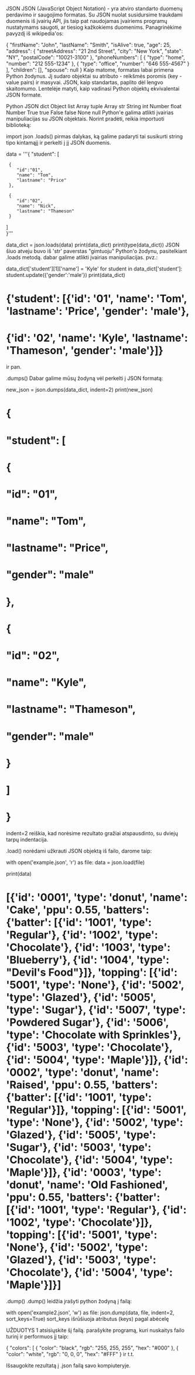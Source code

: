 JSON
JSON (JavaScript Object Notation) - yra atviro standarto duomenų perdavimo ir saugojimo formatas. Su JSON nuolat susidursime traukdami duomenis iš įvairių API, jis taip pat naudojamas įvairiems programų nustatymams saugoti, ar tiesiog kažkokiems duomenims. Panagrinėkime pavyzdį iš wikipedia'os:

{
  "firstName": "John",
  "lastName": "Smith",
  "isAlive": true,
  "age": 25,
  "address": {
    "streetAddress": "21 2nd Street",
    "city": "New York",
    "state": "NY",
    "postalCode": "10021-3100"
  },
  "phoneNumbers": [
    {
      "type": "home",
      "number": "212 555-1234"
    },
    {
      "type": "office",
      "number": "646 555-4567"
    }
  ],
  "children": [],
  "spouse": null
}
Kaip matome, formatas labai primena Python žodynus. Jį sudaro objektai su atributo - reikšmės poromis (key - value pairs) ir masyvai. JSON, kaip standartas, paplito dėl lengvo skaitomumo. Lentelėje matyti, kaip vadinasi Python objektų ekvivalentai JSON formate.

Python	JSON
dict	Object
list	Array
tuple	Array
str	String
int	Number
float	Number
True	true
False	false
None	null
Python'e galima atlikti įvairias manipuliacijas su JSON objektais. Norint pradėti, reikia importuoti biblioteką:

import json
.loads()
pirmas dalykas, ką galime padaryti tai susikurti string tipo kintamąjį ir perkelti į jį JSON duomenis.

data = '''{
  "student": [ 

     { 
        "id":"01", 
        "name": "Tom", 
        "lastname": "Price" 
     }, 

     { 
        "id":"02", 
        "name": "Nick", 
        "lastname": "Thameson" 
     } 
  ]   
}'''

data_dict = json.loads(data)
print(data_dict)
print(type(data_dict))
JSON šiuo atveju buvo iš 'str' paverstas "gimtuoju" Python'o žodynu, pasitelkiant .loads metodą. dabar galime atlikti įvairias manipuliacijas. pvz.:

data_dict['student'][1]['name'] = 'Kyle'
for student in data_dict['student']:
    student.update({'gender':'male'})
print(data_dict)

# {'student': [{'id': '01', 'name': 'Tom', 'lastname': 'Price', 'gender': 'male'}, 
# {'id': '02', 'name': 'Kyle', 'lastname': 'Thameson', 'gender': 'male'}]}
ir pan.

.dumps()
Dabar galime mūsų žodyną vėl perkelti į JSON formatą:

new_json = json.dumps(data_dict, indent=2)
print(new_json)

# {
#   "student": [
#     {
#       "id": "01",
#       "name": "Tom",
#       "lastname": "Price",
#       "gender": "male"
#     },
#     {
#       "id": "02",
#       "name": "Kyle",
#       "lastname": "Thameson",
#       "gender": "male"
#     }
#   ]
# }
indent=2 reiškia, kad norėsime rezultato gražiai atspausdinto, su dviejų tarpų indentacija.

.load()
norėdami užkrauti JSON objektą iš failo, darome taip:

with open('example.json', 'r') as file:
    data = json.load(file)

print(data)

# [{'id': '0001', 'type': 'donut', 'name': 'Cake', 'ppu': 0.55, 'batters': {'batter': [{'id': '1001', 'type': 'Regular'}, {'id': '1002', 'type': 'Chocolate'}, {'id': '1003', 'type': 'Blueberry'}, {'id': '1004', 'type': "Devil's Food"}]}, 'topping': [{'id': '5001', 'type': 'None'}, {'id': '5002', 'type': 'Glazed'}, {'id': '5005', 'type': 'Sugar'}, {'id': '5007', 'type': 'Powdered Sugar'}, {'id': '5006', 'type': 'Chocolate with Sprinkles'}, {'id': '5003', 'type': 'Chocolate'}, {'id': '5004', 'type': 'Maple'}]}, {'id': '0002', 'type': 'donut', 'name': 'Raised', 'ppu': 0.55, 'batters': {'batter': [{'id': '1001', 'type': 'Regular'}]}, 'topping': [{'id': '5001', 'type': 'None'}, {'id': '5002', 'type': 'Glazed'}, {'id': '5005', 'type': 'Sugar'}, {'id': '5003', 'type': 'Chocolate'}, {'id': '5004', 'type': 'Maple'}]}, {'id': '0003', 'type': 'donut', 'name': 'Old Fashioned', 'ppu': 0.55, 'batters': {'batter': [{'id': '1001', 'type': 'Regular'}, {'id': '1002', 'type': 'Chocolate'}]}, 'topping': [{'id': '5001', 'type': 'None'}, {'id': '5002', 'type': 'Glazed'}, {'id': '5003', 'type': 'Chocolate'}, {'id': '5004', 'type': 'Maple'}]}]
.dump()
.dump() leidžia įrašyti python žodyną į failą:

with open('example2.json', 'w') as file:
    json.dump(data, file, indent=2, sort_keys=True)
sort_keys išrūšiuoja atributus (keys) pagal abėcelę

UŽDUOTYS
1
atsisiųskite šį failą. parašykite programą, kuri nuskaitys failo turinį ir performuos jį taip:

{
  "colors": [
    {
      "color": "black",
      "rgb": "255, 255, 255",
      "hex": "#000"
    },
    {
      "color": "white",
      "rgb": "0, 0, 0",
      "hex": "#FFF"
    }
ir t.t.

Išsaugokite rezultatą į .json failą savo kompiuteryje.
